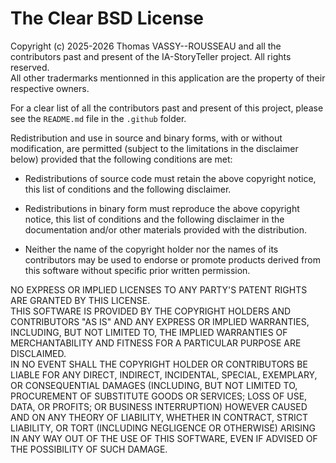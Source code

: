 # The Clear BSD License
Copyright (c) 2025-2026 Thomas VASSY--ROUSSEAU and all the contributors past and present of the IA-StoryTeller project. All rights reserved.<br />All other tradermarks mentionned in this application are the property of their respective owners.

For a clear list of all the contributors past and present of this project, please see the `README.md` file in the `.github` folder.

Redistribution and use in source and binary forms, with or without modification, are permitted (subject to the limitations in the disclaimer below) provided that the following conditions are met:

* Redistributions of source code must retain the above copyright notice, this list of conditions and the following disclaimer.

* Redistributions in binary form must reproduce the above copyright notice, this list of conditions and the following disclaimer in the documentation and/or other materials provided with the distribution.

* Neither the name of the copyright holder nor the names of its contributors may be used to endorse or promote products derived from this software without specific prior written permission.

NO EXPRESS OR IMPLIED LICENSES TO ANY PARTY'S PATENT RIGHTS ARE GRANTED BY THIS LICENSE.<br />THIS SOFTWARE IS PROVIDED BY THE COPYRIGHT HOLDERS AND CONTRIBUTORS "AS IS" AND ANY EXPRESS OR IMPLIED WARRANTIES, INCLUDING, BUT NOT LIMITED TO, THE IMPLIED WARRANTIES OF MERCHANTABILITY AND FITNESS FOR A PARTICULAR PURPOSE ARE DISCLAIMED.<br />IN NO EVENT SHALL THE COPYRIGHT HOLDER OR CONTRIBUTORS BE LIABLE FOR ANY DIRECT, INDIRECT, INCIDENTAL, SPECIAL, EXEMPLARY, OR CONSEQUENTIAL DAMAGES (INCLUDING, BUT NOT LIMITED TO, PROCUREMENT OF SUBSTITUTE GOODS OR SERVICES; LOSS OF USE, DATA, OR PROFITS; OR BUSINESS INTERRUPTION) HOWEVER CAUSED AND ON ANY THEORY OF LIABILITY, WHETHER IN CONTRACT, STRICT LIABILITY, OR TORT (INCLUDING NEGLIGENCE OR OTHERWISE) ARISING IN ANY WAY OUT OF THE USE OF THIS SOFTWARE, EVEN IF ADVISED OF THE POSSIBILITY OF SUCH DAMAGE.